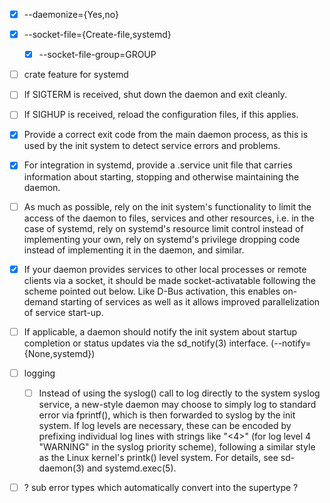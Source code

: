 - [x] --daemonize={Yes,no}

- [x] --socket-file={Create-file,systemd}

  - [x] --socket-file-group=GROUP
  
- [ ] crate feature for systemd

- [ ] If SIGTERM is received, shut down the daemon and exit cleanly.

- [ ] If SIGHUP is received, reload the configuration files, if this applies.

- [x] Provide a correct exit code from the main daemon process, as this is used by the init system to detect service errors and problems.

- [x] For integration in systemd, provide a .service unit file that carries information about starting, stopping and otherwise maintaining the daemon.

- [ ] As much as possible, rely on the init system's functionality to limit the access of the daemon to files, services and other resources, i.e. in the case of systemd, rely on systemd's resource limit control instead of implementing your own, rely on systemd's privilege dropping code instead of implementing it in the daemon, and similar.

- [x] If your daemon provides services to other local processes or remote clients via a socket, it should be made socket-activatable following the scheme pointed out below.  Like D-Bus activation, this enables on-demand starting of services as well as it allows improved parallelization of service start-up.

- [ ] If applicable, a daemon should notify the init system about startup completion or status updates via the sd_notify(3) interface.  (--notify={None,systemd})

- [ ] logging

  - [ ] Instead of using the syslog() call to log directly to the system syslog service, a new-style daemon may choose to simply log to standard error via fprintf(), which is then forwarded to syslog by the init system.  If log levels are necessary, these can be encoded by prefixing individual log lines with strings like "<4>" (for log level 4 "WARNING" in the syslog priority scheme), following a similar style as the Linux kernel's printk() level system.  For details, see sd-daemon(3) and systemd.exec(5).

- [ ] ? sub error types which automatically convert into the supertype ?
